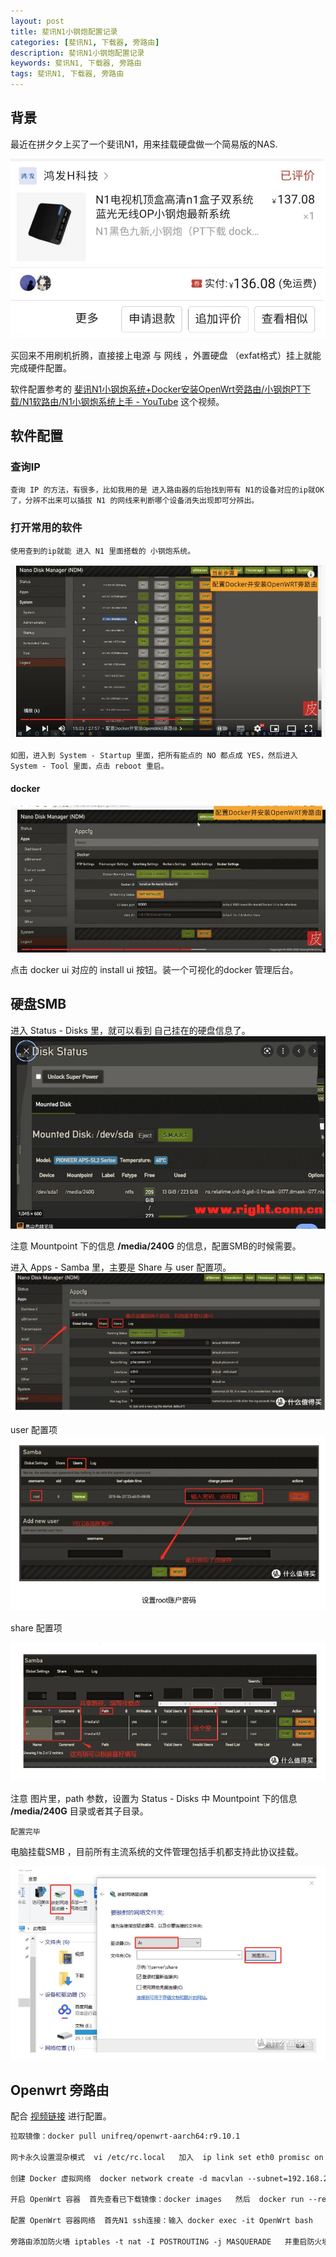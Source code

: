 ```yaml
---
layout: post
title: 斐讯N1小钢炮配置记录
categories: [斐讯N1, 下载器, 旁路由]
description: 斐讯N1小钢炮配置记录
keywords: 斐讯N1, 下载器, 旁路由
tags: 斐讯N1, 下载器, 旁路由
---
```


## 背景

最近在拼夕夕上买了一个斐讯N1，用来挂载硬盘做一个简易版的NAS. 

![x](/images/post/2022/20220908114059.jpg)

买回来不用刷机折腾，直接接上电源 与 网线 ，外置硬盘 （exfat格式）挂上就能完成硬件配置。

软件配置参考的 [斐讯N1小钢炮系统+Docker安装OpenWrt旁路由/小钢炮PT下载/N1软路由/N1小钢炮系统上手 - YouTube](https://www.youtube.com/watch?v=zpZ81l3FUco&t=20s) 这个视频。

## 软件配置

### 查询IP

    查询 IP 的方法，有很多，比如我用的是 进入路由器的后抬找到带有 N1的设备对应的ip就OK 了，分辨不出来可以插拔 N1 的网线来判断哪个设备消失出现即可分辨出。

### 打开常用的软件

    使用查到的ip就能 进入 N1 里面搭载的 小钢炮系统。

![x](/images/post/2022/2022090811530211111.jpg)


    如图，进入到 System - Startup 里面，把所有能点的 NO 都点成 YES，然后进入 System - Tool 里面，点击 reboot 重启。

#### docker


![x](/images/post/2022/2022090811560622222.jpg)

点击 docker ui 对应的 install ui 按钮。装一个可视化的docker 管理后台。

## 硬盘SMB

进入 Status -  Disks 里，就可以看到 自己挂在的硬盘信息了。
![x](/images/post/2022/2022090812021133333333.jpg)

注意 Mountpoint 下的信息 **/media/240G** 的信息，配置SMB的时候需要。

进入 Apps - Samba 里，主要是 Share 与 user 配置项。
![x](/images/post/2022/202209081204254444.jpg)

user 配置项
![x](/images/post/2022/202209081206095555.jpg)


share 配置项

![x](/images/post/2022/2022090812072066666.jpg)

注意 图片里，path 参数，设置为 Status -  Disks 中 Mountpoint 下的信息 **/media/240G** 目录或者其子目录。
    
    配置完毕

电脑挂载SMB ，目前所有主流系统的文件管理包括手机都支持此协议挂载。

![x](/images/post/2022/20220908121006888.jpg)

## Openwrt 旁路由

配合 [视频链接](https://www.youtube.com/watch?v=zpZ81l3FUco&t=883s) 进行配置。

```txt
拉取镜像：docker pull unifreq/openwrt-aarch64:r9.10.1

网卡永久设置混杂模式  vi /etc/rc.local   加入  ip link set eth0 promisc on  重启N1后 ifconfig

创建 Docker 虚拟网络  docker network create -d macvlan --subnet=192.168.2.0/24 --gateway=192.168.2.1 -o parent=eth0 macnet  将 192.168.2 修改为你自己主路由网段

开启 OpenWrt 容器  首先查看已下载镜像：docker images   然后  docker run --restart always -d --name=OpenWrt --network macnet --privileged unifreq/openwrt-aarch64:r9.10.1 /sbin/init

配置 OpenWrt 容器网络  首先N1 ssh连接：输入 docker exec -it OpenWrt bash   然后vi /etc/config/network  将 option ipaddr 192.168.X.1 替换旁路由 IP 地址（如 192.168.8.88）

旁路由添加防火墙 iptables -t nat -I POSTROUTING -j MASQUERADE   并重启防火墙
```